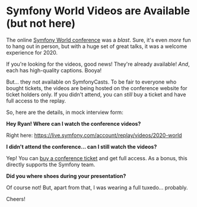 # Symfony World Videos are Available (but not here)

The online [Symfony World conference](https://live.symfony.com/2020-world/) was
a *blast*. Sure, it's even *more* fun to hang out in person, but with a huge set of
great talks, it was a welcome experience for 2020.

If you're looking for the videos, good news! They're already available! *And*,
each has high-quality captions. Booya!

But... they not available on SymfonyCasts. To be fair to everyone who bought tickets,
the videos are being hosted on the conference website for ticket holders only. If
you didn't attend, you can *still* buy a ticket and have full access to the replay.

So, here are the details, in mock interview form:

**Hey Ryan! Where can I watch the conference videos?**

Right here: https://live.symfony.com/account/replay/videos/2020-world

**I didn't attend the conference... can I still watch the videos?**

Yep! You can [buy a conference ticket](https://live.symfony.com/2020-world/registration/) and get full access. As a bonus, this directly supports the Symfony team.

**Did you where shoes during your presentation?**

Of course not! But, apart from that, I was wearing a full tuxedo... probably.

Cheers!
